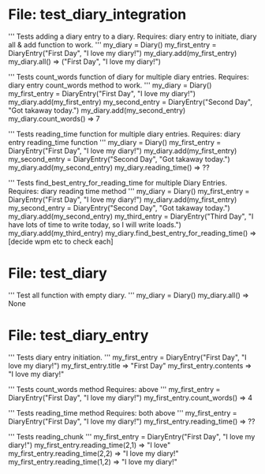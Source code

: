  # File: test_diary_integration

'''
Tests adding a diary entry to a diary.
Requires: diary entry to initiate, diary all & add function to work.
'''
my_diary = Diary()
my_first_entry = DiaryEntry("First Day", "I love my diary!")
my_diary.add(my_first_entry)
my_diary.all() => ("First Day", "I love my diary!")

'''
Tests count_words function of diary for multiple diary entries.
Requires: diary entry count_words method to work.
'''
my_diary = Diary()
my_first_entry = DiaryEntry("First Day", "I love my diary!")
my_diary.add(my_first_entry)
my_second_entry = DiaryEntry("Second Day", "Got takaway today.")
my_diary.add(my_second_entry)
my_diary.count_words() => 7

'''
Tests reading_time function for multiple diary entries.
Requires: diary entry reading_time function
'''
my_diary = Diary()
my_first_entry = DiaryEntry("First Day", "I love my diary!")
my_diary.add(my_first_entry)
my_second_entry = DiaryEntry("Second Day", "Got takaway today.")
my_diary.add(my_second_entry)
my_diary.reading_time() => ??

'''
Tests find_best_entry_for_reading_time for multiple Diary Entries.
Requires: diary reading time method
'''
my_diary = Diary()
my_first_entry = DiaryEntry("First Day", "I love my diary!")
my_diary.add(my_first_entry)
my_second_entry = DiaryEntry("Second Day", "Got takaway today.")
my_diary.add(my_second_entry)
my_third_entry = DiaryEntry("Third Day", "I have lots of time to write today, so I will write loads.")
my_diary.add(my_third_entry)
my_diary.find_best_entry_for_reading_time() => [decide wpm etc to check each]

  # File: test_diary

'''
Test all function with empty diary.
'''
my_diary = Diary()
my_diary.all() => None


   # File: test_diary_entry

'''
Tests diary entry initiation.
'''
my_first_entry = DiaryEntry("First Day", "I love my diary!")
my_first_entry.title => "First Day"
my_first_entry.contents => "I love my diary!"

'''
Tests count_words method
Requires: above
'''
my_first_entry = DiaryEntry("First Day", "I love my diary!")
my_first_entry.count_words() => 4

'''
Tests reading_time method
Requires: both above
'''
my_first_entry = DiaryEntry("First Day", "I love my diary!")
my_first_entry.reading_time() => ??

'''
Tests reading_chunk
'''
my_first_entry = DiaryEntry("First Day", "I love my diary!")
my_first_entry.reading_time(2,1) => "I love"
my_first_entry.reading_time(2,2) => "I love my diary!"
my_first_entry.reading_time(1,2) => "I love my diary!"
